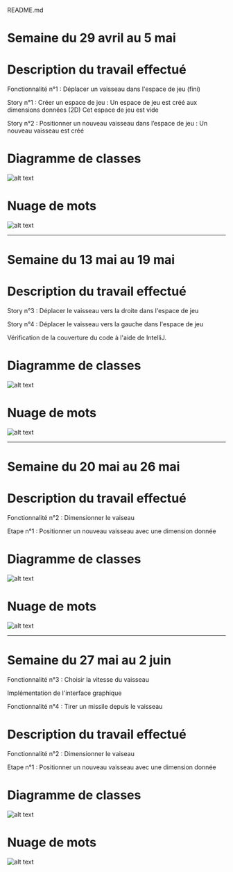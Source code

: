README.md
# Semaine du 29 avril au 5 mai

# Description du travail effectué 

Fonctionnalité n°1 : Déplacer un vaisseau dans l'espace de jeu (fini)

Story n°1 : Créer un espace de jeu : 
Un espace de jeu est créé aux dimensions données (2D) 
Cet espace de jeu est vide


Story n°2 : Positionner un nouveau vaisseau dans l’espace de jeu : 
Un nouveau vaisseau est créé

# Diagramme de classes

![alt text](images/Class_Diagramms/ClassDiagramm1.png)

# Nuage de mots 

![alt text](images/Word_Clouds/CloudWord1.png)

---

# Semaine du 13 mai au 19 mai

# Description du travail effectué 

Story n°3 : Déplacer le vaisseau vers la droite dans l'espace de jeu

Story n°4 : Déplacer le vaisseau vers la gauche dans l'espace de jeu

Vérification de la couverture du code à l'aide de IntelliJ.

# Diagramme de classes

![alt text](images/Class_Diagramms/ClassDiagramm2.png)

# Nuage de mots 

![alt text](images/Word_Clouds/CloudWord2.png)

---

# Semaine du 20 mai au 26 mai

# Description du travail effectué 

Fonctionnalité n°2 : Dimensionner le vaiseau 

Etape n°1 : Positionner un nouveau vaisseau avec une dimension donnée

# Diagramme de classes

![alt text](images/Class_Diagramms/ClassDiagramm3.png)

# Nuage de mots 

![alt text](images/Word_Clouds/CloudWord3.png)

---

# Semaine du 27 mai au 2 juin

Fonctionnalité n°3 : Choisir la vitesse du vaisseau

Implémentation de l'interface graphique

Fonctionnalité n°4 : Tirer un missile depuis le vaisseau

# Description du travail effectué 

Fonctionnalité n°2 : Dimensionner le vaiseau 

Etape n°1 : Positionner un nouveau vaisseau avec une dimension donnée

# Diagramme de classes

![alt text](images/Class_Diagramms/ClassDiagramm4.png)

# Nuage de mots 

![alt text](images/Word_Clouds/CloudWord4.png)
